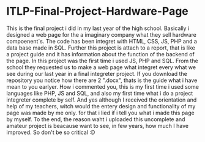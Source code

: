 # ITLP-Final-Project-Hardware-Page
This is the final project i did in my last year of  the high school. Basically i designed a web page for the a imaginary company what they sell hardware compoenent´s. The code has been integret with HTML, CSS, JS, PHP and a data base made in SQL.  Further this project is attach to a report, that is like a project guide and it has information about the function of the  backend of the page.
In this project was the first time i used JS, PHP and SQL. From the school they requested us to make a web page what integret every what we see during our last year in a final integreter project. If you download the repository you notice how there are 2 ".docx", thats is the guide what i have mean to you earlyer.
How i commented you, this is my first time i used some languages like PHP, JS and SQL, and also my first time what i do a project integreter complete by self. And yes although I received the orientation and help of my teachers, witch would the entery design and functionality of my page was made by me only.
for that i lied if i tell you what i made this page by myself.
To the end, the reason waht i uploaded this uncomplete and amateur project is beacause want to see, in few years, how much I have improved. 
So don't be so critical :D  
